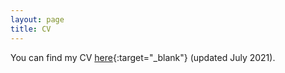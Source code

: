```yaml
---
layout: page
title: CV
---
```


You can find my CV [here](/pdfs/cv_july2021.pdf){:target="_blank"} (updated July 2021).